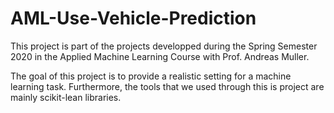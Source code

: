 # AML-Use-Vehicle-Prediction

This project is part of the projects developped during the Spring Semester 2020 in the Applied Machine Learning Course with Prof. Andreas Muller. 

The goal of this project is to provide a realistic setting for a machine learning task. Furthermore, the tools that we used through this is project are mainly scikit-lean libraries. 

